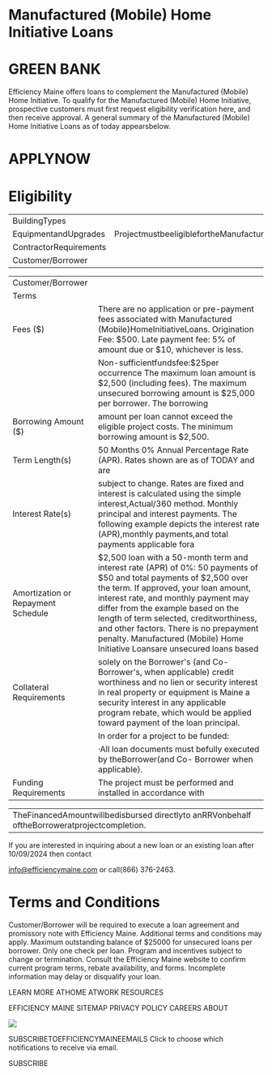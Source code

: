 # Manufactured (Mobile) Home Initiative Loans  

# GREEN BANK  

Efficiency Maine offers loans to complement the Manufactured (Mobile) Home Initiative. To qualify for the Manufactured (Mobile) Home Initiative, prospective customers must first request eligibility verification here, and then receive approval. A general summary of the Manufactured (Mobile) Home Initiative Loans as of today appearsbelow.  

# APPLYNOW  

# Eligibility  

<html><body><table><tr><td>BuildingTypes</td><td></td></tr><tr><td>EquipmentandUpgrades</td><td>ProjectmustbeeligiblefortheManufactured(Mobile)HomeInitiative</td></tr><tr><td>ContractorRequirements</td><td></td></tr><tr><td>Customer/Borrower</td><td></td></tr></table></body></html>  

<html><body><table><tr><td>Customer/Borrower</td><td></td></tr><tr><td>Terms</td><td></td></tr><tr><td>Fees ($)</td><td>There are no application or pre-payment fees associated with Manufactured (Mobile)HomeInitiativeLoans. Origination Fee: $500. Late payment fee: 5% of amount due or $10, whichever is less.</td></tr><tr><td></td><td>Non-sufficientfundsfee:$25per occurrence The maximum loan amount is $2,500 (including fees). The maximum unsecured borrowing amount is $25,000 per borrower. The borrowing</td></tr><tr><td>Borrowing Amount ($)</td><td>amount per loan cannot exceed the eligible project costs. The minimum borrowing amount is $2,500.</td></tr><tr><td>Term Length(s)</td><td>50 Months 0% Annual Percentage Rate (APR). Rates shown are as of TODAY and are</td></tr><tr><td>Interest Rate(s)</td><td>subject to change. Rates are fixed and interest is calculated using the simple interest,Actual/360 method. Monthly principal and interest payments. The following example depicts the interest rate (APR),monthly payments,and total payments applicable fora</td></tr><tr><td>Amortization or Repayment Schedule</td><td>$2,500 loan with a 50-month term and interest rate (APR) of 0%: 50 payments of $50 and total payments of $2,500 over the term. If approved, your loan amount, interest rate, and monthly payment may differ from the example based on the length of term selected, creditworthiness, and other factors. There is no prepayment penalty. Manufactured (Mobile) Home Initiative Loansare unsecured loans based</td></tr><tr><td>Collateral Requirements</td><td>solely on the Borrower's (and Co-Borrower's, when applicable) credit worthiness and no lien or security interest in real property or equipment is Maine a security interest in any applicable program rebate, which would be applied toward payment of the loan principal.</td></tr><tr><td></td><td>In order for a project to be funded:</td></tr><tr><td></td><td>·All loan documents must befully executed by theBorrower(and Co- Borrower when applicable).</td></tr><tr><td>Funding Requirements</td><td>The project must be performed and installed in accordance with</td></tr></table></body></html>  

<html><body><table><tr><td>TheFinancedAmountwillbedisbursed directlyto anRRVonbehalf oftheBorroweratprojectcompletion.</td></tr></table></body></html>  

If you are interested in inquiring about a new loan or an existing loan after 10/09/2024 then contact  

info@efficiencymaine.com or call(866) 376-2463.  

# Terms and Conditions  

Customer/Borrower will be required to execute a loan agreement and promissory note with Efficiency Maine. Additional terms and conditions may apply. Maximum outstanding balance of $\$25000$ for unsecured loans per borrower. Only one check per loan. Program and incentives subject to change or termination. Consult the Efficiency Maine website to confirm current program terms, rebate availability, and forms. Incomplete information may delay or disqualify your loan.  

LEARN MORE ATHOME ATWORK RESOURCES  

EFFICIENCY MAINE SITEMAP PRIVACY POLICY CAREERS ABOUT  

![](images/e553a20c0c1f3fd220be3432ca06234588e63841b04bb2293a65e08e84608c74.jpg)  

SUBSCRIBETOEFFICIENCYMAINEEMAILS Click to choose which notifications to receive via email.  

SUBSCRIBE  